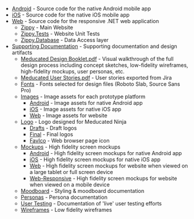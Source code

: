 * [Android](Android) - Source code for the native Android mobile app
* [iOS](iOS) - Source code for the native iOS mobile app
* [Web](Web) - Source code for the responsive .NET web application
  * [Zippy](Web/Zippy) - Main Website
  * [Zippy.Tests](Web/Zippy.Tests) - Website Unit Tests
  * [Zippy.Database](Web/Zippy.Database) - Data Access layer
* [Supporting Documentation](Supporting%20Documentation) - Supporting documentation and design artifacts
  * [Meducated Design Booklet.pdf](Supporting%20Documentation/Meducated%20Design%20Booklet.pdf) - Visual walkthrough of the full design process including concept sketches, low-fidelity wireframes, high-fidelity mockups, user personas, etc.
  * [Meducated User Stories.pdf](Supporting%20Documentation/Meducated%20User%20Stories.pdf) - User stories exported from Jira
  * [Fonts](Supporting%20Documentation/Fonts) - Fonts selected for design files (Roboto Slab, Source Sans Pro)
  * [Images](Supporting%20Documentation/Images) - Image assets for each prototype platform
      * [Android](Supporting%20Documentation/Images/Android) - Image assets for native Android app
      * [iOS](Supporting%20Documentation/Images/iOS) - Image assets for native iOS app
      * [Web](Supporting%20Documentation/Images/Web) - Image assets for website
  * [Logo](Supporting%20Documentation/Logo) - Logo designed for Meducated Ninja
      * [Drafts](Supporting%20Documentation/Logo/Drafts) - Draft logos
      * [Final](Supporting%20Documentation/Logo/Final) - Final logos
      * [FavIco](Supporting%20Documentation/Logo/FavIco) - Web browser page icon
  * [Mockups](Supporting%20Documentation/Mockups) - High fidelity screen mockups
      * [Android](Supporting%20Documentation/Mockups/Android) - High fidelity screen mockups for native Android app
      * [iOS](Supporting%20Documentation/Mockups/iOS) - High fidelity screen mockups for native iOS app
      * [Web](Supporting%20Documentation/Mockups/Web) - High fidelity screen mockups for website when viewed on a large tablet or full screen device
      * [Web-Responsive](Supporting%20Documentation/Mockups/Web-Responsive) - High fidelity screen mockups for website when viewed on a mobile device
  * [Moodboard](Supporting%20Documentation/Moodboard) - Styling & moodboard documentation
  * [Personas](Supporting%20Documentation/Personas) - Persona documentation
  * [User Testing](Supporting%20Documentation/User%20Testing) - Documentation of 'live' user testing efforts
  * [Wireframes](Supporting%20Documentation/Wireframes) - Low fidelity wireframes



